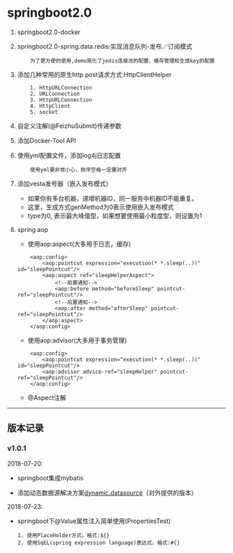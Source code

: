 # springboot2.0

1. springboot2.0-docker
2. springboot2.0-spring.data.redis:实现消息队列-发布／订阅模式
    
    ```
        为了更方便的使用,demo简化了jedis连接池的配置、缓存管理和生成key的配置
    ```
3. 添加几种常用的原生http post请求方式:HttpClientHelper

    ```
        1. HttpURLConnection
        2. URLConnection
        3. HttpURLConnection
        4. HttpClient
        5. socket
    ```
      
4. 自定义注解(@FeizhuSubmit)传递参数

5. 添加Docker-Tool API

6. 使用yml配置文件，添加log4j日志配置

    ```
        使用yml要非常小心，排序空格一定要对齐
    ```

7. 添加vesta发号器（嵌入发布模式）
    - 如果你有多台机器，递增机器ID，同一服务中机器ID不能重复。 
    -  这里，生成方式genMethod为0表示使用嵌入发布模式 
    - type为0, 表示最大峰值型，如果想要使用最小粒度型，则设置为1

8. spring aop

    - 使用aop:aspect(大多用于日志，缓存)

    ```
        <aop:config>
            <aop:pointcut expression="execution(* *.sleep(..))" id="sleepPointcut"/>
            <aop:aspect ref="sleepHelperAspect">
                <!--前置通知-->
                <aop:before method="beforeSleep" pointcut-ref="sleepPointcut"/>
                <!--后置通知-->
                <aop:after method="afterSleep" pointcut-ref="sleepPointcut"/>
            </aop:aspect>
        </aop:config>
    ```

    - 使用aop:advisor(大多用于事务管理)

    ```
        <aop:config>
            <aop:pointcut expression="execution(* *.sleep(..))" id="sleepPointcut"/>
            <aop:advisor advice-ref="sleepHelper" pointcut-ref="sleepPointcut"/>
        </aop:config>
    ```

    - @Aspect注解


--- 

## 版本记录

### v1.0.1

2018-07-20:

- springboot集成mybatis

- 添加动态数据源解决方案[dynamic.datasource](https://github.com/sunnyWu1104/dynamic-dataresource)（对外提供的版本）

2018-07-23:

- springboot下@Value属性注入简单使用(PropertiesTest)

    ```
    1. 使用PlaceHolder方式，格式:${}
    2. 使用SqEL(spring expression language)表达式，格式:#{}
    ```




